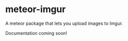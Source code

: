 meteor-imgur
============

A meteor package that lets you upload images to Imgur.

Documentation coming soon!
